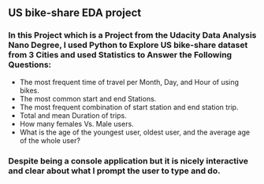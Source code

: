## US bike-share EDA project 

### In this Project which is a Project from the Udacity Data Analysis Nano Degree, I used Python to Explore US bike-share dataset from 3 Cities and used Statistics to Answer the Following Questions:
*	The most frequent time of travel per Month, Day, and Hour of using bikes.
*	The most common start and end Stations.
*	The most frequent combination of start station and end station trip.
*	Total and mean Duration of trips.
*	How many females Vs. Male users.
*	What is the age of the youngest user, oldest user, and the average age of the whole user?
### Despite being a console application but it is nicely interactive and clear about what I prompt the user to type and do.


